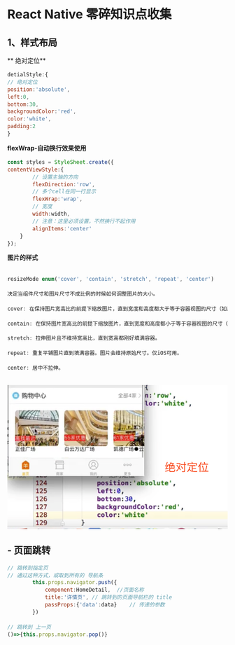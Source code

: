 
# React Native 零碎知识点收集

## 1、样式布局
** 绝对定位**
```javascript
detialStyle:{
// 绝对定位
position:'absolute',
left:0,
bottom:30,
backgroundColor:'red',
color:'white',
padding:2
}

```
**flexWrap-自动换行效果使用**


```javascript
const styles = StyleSheet.create({
contentViewStyle:{
        // 设置主轴的方向
        flexDirection:'row',
        // 多个cell在同一行显示
        flexWrap:'wrap',
        // 宽度
        width:width,
        // 注意：这里必须设置，不然换行不起作用
        alignItems:'center'
    }
});

```

**图片的样式**

```javascript

resizeMode enum('cover', 'contain', 'stretch', 'repeat', 'center') 

决定当组件尺寸和图片尺寸不成比例的时候如何调整图片的大小。

cover: 在保持图片宽高比的前提下缩放图片，直到宽度和高度都大于等于容器视图的尺寸（如果容器有padding内衬的话，则相应减去）。译注：这样图片完全覆盖甚至超出容器，容器中不留任何空白。

contain: 在保持图片宽高比的前提下缩放图片，直到宽度和高度都小于等于容器视图的尺寸（如果容器有padding内衬的话，则相应减去）。译注：这样图片完全被包裹在容器中，容器中可能留有空白

stretch: 拉伸图片且不维持宽高比，直到宽高都刚好填满容器。

repeat: 重复平铺图片直到填满容器。图片会维持原始尺寸。仅iOS可用。

center: 居中不拉伸。



```



![](/assets/WX20170401-152943@2x.png)

## **- 页面跳转**
```javascript
// 跳转到指定页
// 通过这种方式，或取到所有的 导航条
        this.props.navigator.push({
            component:HomeDetail,  //页面名称
            title:'详情页', // 跳转到的页面导航栏的 title
            passProps:{'data':data}    // 传递的参数
        })

// 跳转到 上一页
()=>{this.props.navigator.pop()}

```




